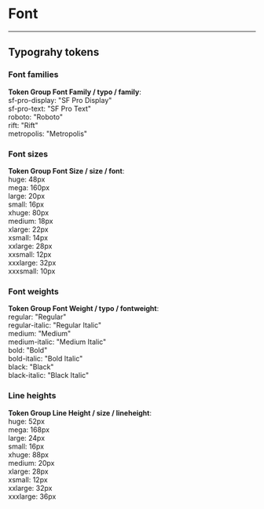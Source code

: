 
# Font

---

## Typograhy tokens

### Font families

  
**Token Group Font Family / typo / family**:    
sf-pro-display: "SF Pro Display"  
sf-pro-text: "SF Pro Text"  
roboto: "Roboto"  
rift: "Rift"  
metropolis: "Metropolis"  


### Font sizes

  
**Token Group Font Size / size / font**:    
huge: 48px  
mega: 160px  
large: 20px  
small: 16px  
xhuge: 80px  
medium: 18px  
xlarge: 22px  
xsmall: 14px  
xxlarge: 28px  
xxsmall: 12px  
xxxlarge: 32px  
xxxsmall: 10px  


### Font weights

  
**Token Group Font Weight / typo / fontweight**:    
regular: "Regular"  
regular-italic: "Regular Italic"  
medium: "Medium"  
medium-italic: "Medium Italic"  
bold: "Bold"  
bold-italic: "Bold Italic"  
black: "Black"  
black-italic: "Black Italic"  


### Line heights

  
**Token Group Line Height / size / lineheight**:    
huge: 52px  
mega: 168px  
large: 24px  
small: 16px  
xhuge: 88px  
medium: 20px  
xlarge: 28px  
xsmall: 12px  
xxlarge: 32px  
xxxlarge: 36px  

